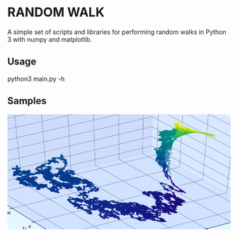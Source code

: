# RANDOM WALK

A simple set of scripts and libraries for performing random walks in Python 3 with numpy and matplotlib.

## Usage
python3 main.py -h

## Samples
![Sample1](https://github.com/bryan-zake/random_walk/blob/master/sample.png)

